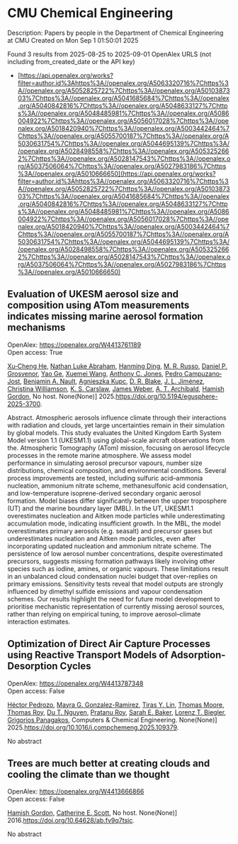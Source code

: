 # CMU Chemical Engineering
Description: Papers by people in the Department of Chemical Engineering at CMU
Created on Mon Sep  1 01:50:01 2025

Found 3 results from 2025-08-25 to 2025-09-01
OpenAlex URLS (not including from_created_date or the API key)
- [https://api.openalex.org/works?filter=author.id%3Ahttps%3A//openalex.org/A5063320716%7Chttps%3A//openalex.org/A5052825722%7Chttps%3A//openalex.org/A5010387303%7Chttps%3A//openalex.org/A5041685684%7Chttps%3A//openalex.org/A5040842816%7Chttps%3A//openalex.org/A5048633127%7Chttps%3A//openalex.org/A5048485981%7Chttps%3A//openalex.org/A5086004922%7Chttps%3A//openalex.org/A5056017028%7Chttps%3A//openalex.org/A5018420940%7Chttps%3A//openalex.org/A5003442464%7Chttps%3A//openalex.org/A5055700187%7Chttps%3A//openalex.org/A5030631754%7Chttps%3A//openalex.org/A5044695139%7Chttps%3A//openalex.org/A5028498558%7Chttps%3A//openalex.org/A5053252662%7Chttps%3A//openalex.org/A5028147543%7Chttps%3A//openalex.org/A5037506064%7Chttps%3A//openalex.org/A5027983186%7Chttps%3A//openalex.org/A5010666650](https://api.openalex.org/works?filter=author.id%3Ahttps%3A//openalex.org/A5063320716%7Chttps%3A//openalex.org/A5052825722%7Chttps%3A//openalex.org/A5010387303%7Chttps%3A//openalex.org/A5041685684%7Chttps%3A//openalex.org/A5040842816%7Chttps%3A//openalex.org/A5048633127%7Chttps%3A//openalex.org/A5048485981%7Chttps%3A//openalex.org/A5086004922%7Chttps%3A//openalex.org/A5056017028%7Chttps%3A//openalex.org/A5018420940%7Chttps%3A//openalex.org/A5003442464%7Chttps%3A//openalex.org/A5055700187%7Chttps%3A//openalex.org/A5030631754%7Chttps%3A//openalex.org/A5044695139%7Chttps%3A//openalex.org/A5028498558%7Chttps%3A//openalex.org/A5053252662%7Chttps%3A//openalex.org/A5028147543%7Chttps%3A//openalex.org/A5037506064%7Chttps%3A//openalex.org/A5027983186%7Chttps%3A//openalex.org/A5010666650)

## Evaluation of UKESM aerosol size and composition using ATom measurements indicates missing marine aerosol formation mechanisms   

OpenAlex: https://openalex.org/W4413761189    
Open access: True
    
[Xu‐Cheng He](https://openalex.org/A5043129752), [Nathan Luke Abraham](https://openalex.org/A5078321071), [Hanming Ding](https://openalex.org/A5028462074), [M. R. Russo](https://openalex.org/A5039808740), [Daniel P. Grosvenor](https://openalex.org/A5028113214), [Yao Ge](https://openalex.org/A5046345910), [Xuemei Wang](https://openalex.org/A5100390606), [Anthony C. Jones](https://openalex.org/A5025245146), [Pedro Campuzano‐Jost](https://openalex.org/A5025491485), [Benjamin A. Nault](https://openalex.org/A5005329534), [Agnieszka Kupc](https://openalex.org/A5023718996), [D. R. Blake](https://openalex.org/A5046694694), [J. L. Jiménez](https://openalex.org/A5081595136), [Christina Williamson](https://openalex.org/A5088165219), [K. S. Carslaw](https://openalex.org/A5061310552), [James Weber](https://openalex.org/A5045012555), [A. T. Archibald](https://openalex.org/A5042559521), [Hamish Gordon](https://openalex.org/A5086004922), No host. None(None)] 2025.https://doi.org/10.5194/egusphere-2025-3700.
    
Abstract. Atmospheric aerosols influence climate through their interactions with radiation and clouds, yet large uncertainties remain in their simulation by global models. This study evaluates the United Kingdom Earth System Model version 1.1 (UKESM1.1) using global-scale aircraft observations from the. Atmospheric Tomography (ATom) mission, focusing on aerosol lifecycle processes in the remote marine atmosphere. We assess model performance in simulating aerosol precursor vapours, number size distributions, chemical composition, and environmental conditions. Several process improvements are tested, including sulfuric acid–ammonia nucleation, ammonium nitrate scheme, methanesulfonic acid condensation, and low-temperature isoprene-derived secondary organic aerosol formation. Model biases differ significantly between the upper troposphere (UT) and the marine boundary layer (MBL). In the UT, UKESM1.1 overestimates nucleation and Aitken mode particles while underestimating accumulation mode, indicating insufficient growth. In the MBL, the model overestimates primary aerosols (e.g. seasalt) and precursor gases but underestimates nucleation and Aitken mode particles, even after incorporating updated nucleation and ammonium nitrate scheme. The persistence of low aerosol number concentrations, despite overestimated precursors, suggests missing formation pathways likely involving other species such as iodine, amines, or organic vapours. These limitations result in an unbalanced cloud condensation nuclei budget that over-replies on primary emissions. Sensitivity tests reveal that model outputs are strongly influenced by dimethyl sulfide emissions and vapour condensation schemes. Our results highlight the need for future model development to prioritise mechanistic representation of currently missing aerosol sources, rather than relying on empirical tuning, to improve aerosol–climate interaction estimates.    

    

## Optimization of Direct Air Capture Processes using Reactive Transport Models of Adsorption-Desorption Cycles   

OpenAlex: https://openalex.org/W4413787348    
Open access: False
    
[Héctor Pedrozo](https://openalex.org/A5079899169), [Mayra G. Gonzalez-Ramirez](https://openalex.org/A5119461633), [Tiras Y. Lin](https://openalex.org/A5068663944), [Thomas Moore](https://openalex.org/A5061541871), [Thomas Roy](https://openalex.org/A5045383567), [Du T. Nguyen](https://openalex.org/A5073617416), [Pratanu Roy](https://openalex.org/A5001937976), [Sarah E. Baker](https://openalex.org/A5101188452), [Lorenz T. Biegler](https://openalex.org/A5052825722), [Grigorios Panagakos](https://openalex.org/A5028498558), Computers & Chemical Engineering. None(None)] 2025.https://doi.org/10.1016/j.compchemeng.2025.109379.
    
No abstract    

    

## Trees are much better at creating clouds and cooling the climate than we thought   

OpenAlex: https://openalex.org/W4413666866    
Open access: False
    
[Hamish Gordon](https://openalex.org/A5086004922), [Catherine E. Scott](https://openalex.org/A5018704667), No host. None(None)] 2016.https://doi.org/10.64628/ab.fv9q7tsjc.
    
No abstract    

    
